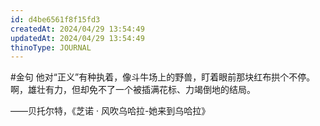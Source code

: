 ```yaml
---
id: d4be6561f8f15fd3
createdAt: 2024/04/29 13:54:49
updatedAt: 2024/04/29 13:54:49
thinoType: JOURNAL
---
```

#金句 他对“正义”有种执着，像斗牛场上的野兽，盯着眼前那块红布拱个不停。啊，雄壮有力，但却免不了一个被插满花标、力竭倒地的结局。

——贝托尔特，《芝诺 · 风吹乌哈拉-她来到乌哈拉》